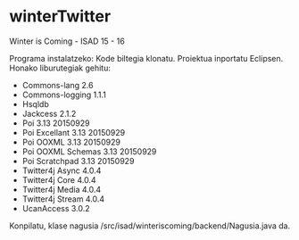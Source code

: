 # winterTwitter
Winter is Coming - ISAD 15 - 16

Programa instalatzeko:
Kode biltegia klonatu.
Proiektua inportatu Eclipsen.
Honako liburutegiak gehitu:
- Commons-lang 2.6
- Commons-logging 1.1.1
- Hsqldb
- Jackcess 2.1.2
- Poi 3.13 20150929
- Poi Excellant 3.13 20150929
- Poi OOXML 3.13 20150929
- Poi OOXML Schemas 3.13 20150929
- Poi Scratchpad 3.13 20150929
- Twitter4j Async 4.0.4
- Twitter4j Core 4.0.4
- Twitter4j Media 4.0.4
- Twitter4j Stream 4.0.4
- UcanAccess 3.0.2

Konpilatu, klase nagusia /src/isad/winteriscoming/backend/Nagusia.java da.
